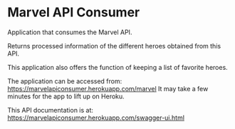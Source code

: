 # Marvel API Consumer
 Application that consumes the Marvel API.
 
 Returns processed information of the different heroes obtained from this API.
 
This application also offers the function of keeping a list of favorite heroes.
  
The application can be accessed from: https://marvelapiconsumer.herokuapp.com/marvel
It may take a few minutes for the app to lift up on Heroku.
  
This API documentation is at: https://marvelapiconsumer.herokuapp.com/swagger-ui.html
